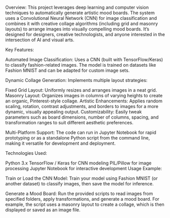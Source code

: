 Overview:
This project leverages deep learning and computer vision techniques to automatically generate artistic mood boards. The system uses a Convolutional Neural Network (CNN) for image classification and combines it with creative collage algorithms (including grid and masonry layouts) to arrange images into visually compelling mood boards. It’s designed for designers, creative technologists, and anyone interested in the intersection of AI and visual arts.

Key Features:

Automated Image Classification:
Uses a CNN (built with TensorFlow/Keras) to classify fashion-related images. The model is trained on datasets like Fashion MNIST and can be adapted for custom image sets.

Dynamic Collage Generation:
Implements multiple layout strategies:

Fixed Grid Layout: Uniformly resizes and arranges images in a neat grid.
Masonry Layout: Organizes images in columns of varying heights to create an organic, Pinterest-style collage.
Artistic Enhancements: Applies random scaling, rotation, contrast adjustments, and borders to images for a more dynamic, visually appealing output.
Customizability:
Easily tweak parameters such as board dimensions, number of columns, spacing, and transformation ranges to suit different aesthetic preferences.

Multi-Platform Support:
The code can run in Jupyter Notebook for rapid prototyping or as a standalone Python script from the command line, making it versatile for development and deployment.

Technologies Used:

Python 3.x
TensorFlow / Keras for CNN modeling
PIL/Pillow for image processing
Jupyter Notebook for interactive development
Usage Example:

Train or Load the CNN Model:
Train your model using Fashion MNIST (or another dataset) to classify images, then save the model for inference.

Generate a Mood Board:
Run the provided scripts to read images from specified folders, apply transformations, and generate a mood board. For example, the script uses a masonry layout to create a collage, which is then displayed or saved as an image file.

